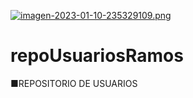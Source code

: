 
[![imagen-2023-01-10-235329109.png](https://i.postimg.cc/R0763gkD/imagen-2023-01-10-235329109.png)](https://postimg.cc/WD4bCwbG)
# repoUsuariosRamos
 ■REPOSITORIO DE USUARIOS


